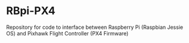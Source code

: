 # RBpi-PX4

Repository for code to interface between Raspberry Pi (Raspbian Jessie OS) and Pixhawk Flight Controller (PX4 Firmware)

